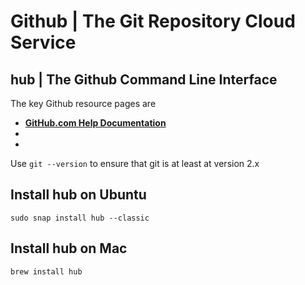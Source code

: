 
# Github | The Git Repository Cloud Service



## hub | The Github Command Line Interface

The key Github resource pages are

- **[GitHub.com Help Documentation]()**
- **[]()**
- **[]()**



Use `git --version` to ensure that git is at least at version 2.x

## Install hub on Ubuntu

```
sudo snap install hub --classic
```

## Install hub on Mac

```
brew install hub
```

